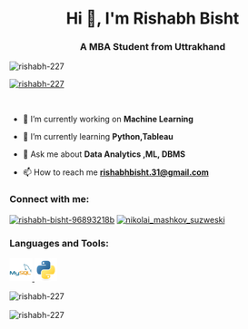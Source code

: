 <h1 align="center">Hi 👋, I'm Rishabh Bisht</h1>
<h3 align="center">A MBA Student from Uttrakhand</h3>

<p align="left"> <img src="https://komarev.com/ghpvc/?username=rishabh-227&label=Profile%20views&color=0e75b6&style=flat" alt="rishabh-227" /> </p>

<p align="left"> <a href="https://github.com/ryo-ma/github-profile-trophy"><img src="https://github-profile-trophy.vercel.app/?username=rishabh-227" alt="rishabh-227" /></a> </p>

<p align="left"> <a href="https://twitter.com/" target="blank"><img src="https://img.shields.io/twitter/follow/?logo=twitter&style=for-the-badge" alt="" /></a> </p>

- 🔭 I’m currently working on **Machine Learning**

- 🌱 I’m currently learning **Python,Tableau**

- 💬 Ask me about **Data Analytics ,ML, DBMS**

- 📫 How to reach me **rishabhbisht.31@gmail.com**

<h3 align="left">Connect with me:</h3>
<p align="left">
<a href="https://linkedin.com/in/rishabh-bisht-96893218b" target="blank"><img align="center" src="https://raw.githubusercontent.com/rahuldkjain/github-profile-readme-generator/master/src/images/icons/Social/linked-in-alt.svg" alt="rishabh-bisht-96893218b" height="30" width="40" /></a>
<a href="https://instagram.com/nikolai_mashkov_suzweski" target="blank"><img align="center" src="https://raw.githubusercontent.com/rahuldkjain/github-profile-readme-generator/master/src/images/icons/Social/instagram.svg" alt="nikolai_mashkov_suzweski" height="30" width="40" /></a>
</p>

<h3 align="left">Languages and Tools:</h3>
<p align="left"> <a href="https://www.mysql.com/" target="_blank" rel="noreferrer"> <img src="https://raw.githubusercontent.com/devicons/devicon/master/icons/mysql/mysql-original-wordmark.svg" alt="mysql" width="40" height="40"/> </a> <a href="https://www.python.org" target="_blank" rel="noreferrer"> <img src="https://raw.githubusercontent.com/devicons/devicon/master/icons/python/python-original.svg" alt="python" width="40" height="40"/> </a> </p>

<p><img align="center" src="https://github-readme-stats.vercel.app/api/top-langs?username=rishabh-227&show_icons=true&locale=en&layout=compact" alt="rishabh-227" /></p>

<p><img align="center" src="https://github-readme-streak-stats.herokuapp.com/?user=rishabh-227&" alt="rishabh-227" /></p>
